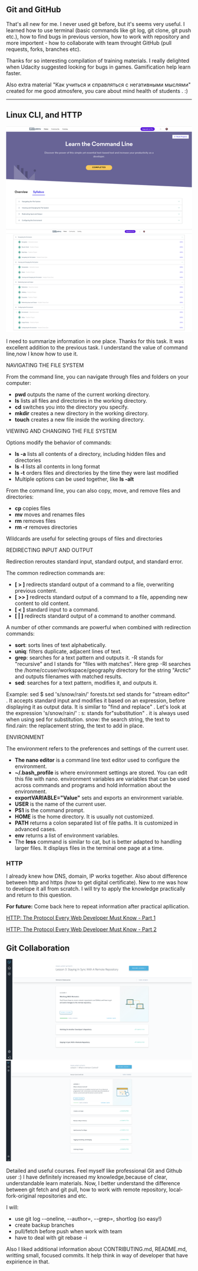 ## Git and GitHub

<p> That's all new for me. I never used git before, but it's seems very useful. I learned how to use terminal (basic
    commands like git log, git clone, git push etc.), how to find bugs in previous version, how to work with repository
    and more importent - how to collaborate with team throught GitHub (pull requests, forks, branches etc).</p>

<p> Thanks for so interesting compilation of training materials. I really delighted when Udacity suggested looking for
    bugs
    in games. Gamification help learn faster.
</p>
<p>
    Also extra material "Как учиться и справляться с негативными мыслями" created for me good atmosfere, you care about
    mind health of students . :)
</p>

<hr>

## Linux CLI, and HTTP
![task1 screenshot](/task_linux_cli/task_linux_cli_1.png)
![task1 second screenshot](/task_linux_cli/task_linux_cli_2.png)

<p>I need to summarize information in one place. Thanks for this task. It was excellent addition to the previous task. I understand the value of command line,now I know how to use it.</p>

<p> NAVIGATING THE FILE SYSTEM</p>
<p> From the command line, you can navigate through files and folders on your computer:</p>
<ul>
    <li> <b>pwd</b> outputs the name of the current working directory.</li>
    <li> <b>ls</b> lists all files and directories in the working directory.</li>
    <li> <b>cd</b> switches you into the directory you specify.</li>
    <li> <b>mkdir</b> creates a new directory in the working directory.</li>
    <li> <b>touch</b> creates a new file inside the working directory.</li>
</ul>

<p> VIEWING AND CHANGING THE FILE SYSTEM</p>
<p>Options modify the behavior of commands:</p>
<ul>
    <li> <b>ls -a</b> lists all contents of a directory, including hidden files and directories</li>
    <li> <b>ls -l</b> lists all contents in long format</li>
    <li> <b>ls -t</b> orders files and directories by the time they were last modified</li>
    <li> Multiple options can be used together, like <b>ls -alt</b></li>
</ul>
<p>From the command line, you can also copy, move, and remove files and directories:</p>
<ul>
    <li><b>cp</b> copies files</li>
    <li><b>mv</b> moves and renames files</li>
    <li><b>rm</b> removes files</li>
    <li><b>rm -r</b> removes directories</li>
</ul>
<p>Wildcards are useful for selecting groups of files and directories</p>

<p>REDIRECTING INPUT AND OUTPUT</p>
<p>Redirection reroutes standard input, standard output, and standard error.</p>
<p>The common redirection commands are:</p>
<ul>
    <li> <b>[ > ]</b> redirects standard output of a command to a file, overwriting previous content.</li>
    <li> <b>[ >> ]</b> redirects standard output of a command to a file, appending new content to old content.</li>
    <li> <b>[ &lt; ]</b> standard input to a command.</li>
    <li> <b>[ | ]</b> redirects standard output of a command to another command.</li>
</ul>
<p>A number of other commands are powerful when combined with redirection commands:</p>
<ul>
    <li><b>sort</b>: sorts lines of text alphabetically.</li>
    <li><b>uniq</b>: filters duplicate, adjacent lines of text.</li>
    <li><b>grep</b>: searches for a text pattern and outputs it. -R stands for "recursive" and l stands for "files with
        matches". Here grep -Rl searches the /home/ccuser/workspace/geography directory for the string "Arctic" and
        outputs filenames
        with
        matched results.</li>
    <li><b>sed</b>: searches for a text pattern, modifies it, and outputs it.</li>
</ul>
<p>
    Example: sed $ sed 's/snow/rain/' forests.txt sed stands for "stream editor" . It accepts standard input and
    modifies
    it based on an expression, before displaying it as output data. It is similar to "find and replace" . Let's look at
    the
    expression 's/snow/rain/' : s: stands for"substitution" . it is always used when using sed for substitution. snow:
    the
    search string, the text to find.rain: the replacement string, the text to add in place.
</p>

<p> ENVIRONMENT</p>
<p>The environment refers to the preferences and settings of the current user.</p>
<ul>
    <li><b>The nano editor</b> is a command line text editor used to configure the environment.</li>
    <li> <b>~/.bash_profile</b> is where environment settings are stored. You can edit this file with nano.
        environment variables are variables that can be used across commands and programs and hold information about
        the environment.</li>
    <li> <b>exportVARIABLE="Value"</b>  sets and exports an environment variable.</li>
    <li><b>USER</b> is the name of the current user.</li>
    <li><b>PS1</b> is the command prompt.</li>
    <li><b>HOME</b> is the home directory. It is usually not customized.</li>
    <li><b>PATH</b> returns a colon separated list of file paths. It is customized in advanced cases.</li>
    <li><b>env</b> returns a list of environment variables.</li>
    <li>The <b>less</b> command is similar to cat, but is better adapted to handling larger files. It displays files in the
        terminal one page at a time.</li>
</ul>

### HTTP
<p>
    I already knew how DNS, domain, IP works together. Also about difference between http and https (how to get digital certificate). New to me was how to develope it all from scratch. I will try to apply the knowledge practically and return to this question.
 </p>   
<p>
<b>For future:</b> Come back here to repeat information after practical apllication.
</p>
<p>
<a href="https://code.tutsplus.com/tutorials/http-the-protocol-every-web-developer-must-know-part-1--net-31177" rel="nofollow">HTTP: The Protocol Every Web Developer Must Know - Part 1</a>
</p>
<p>
<a href="https://code.tutsplus.com/tutorials/http-the-protocol-every-web-developer-must-know-part-2--net-31155" rel="nofollow">HTTP: The Protocol Every Web Developer Must Know - Part 2</a>
</p>

## Git Collaboration

![git version control](/task_git_collaboration/github-collaboration.png)
![github collaboration](/task_git_collaboration/version-control-with-git.png)

<p>
Detailed and useful courses. Feel myself like professional Git and Github user :) I have definitely increased my knowledge,because of clear, understandable learn materials. Now, I better understand the difference between git fetch and git pull, how to work with remote repository, local-fork-original repositories and etc.
</p>
<p>
I will:
</p>
<ul>
    <li>use git log --oneline, --author=, --grep=, shortlog (so easy!)</li>
    <li>create backup branches</li>
    <li>pull/fetch before push when work with team</li>
    <li>have to deal with git rebase -i</li>
</ul>
<p>
Also I liked additional information about CONTRIBUTING.md, README.md, writting small, focused commits. It help think in way of developer that have expirience in that.
</p>

